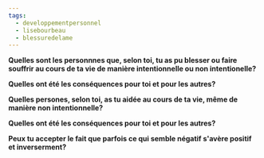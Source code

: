```yaml
---
tags:
  - developpementpersonnel
  - lisebourbeau
  - blessuredelame
---
```

**Quelles sont les personnnes que, selon toi, tu as pu blesser ou faire souffrir au cours de ta vie de manière intentionnelle ou non intentionelle?**

**Quelles ont été les conséquences pour toi et pour les autres?**

**Quelles persones, selon toi, as tu aidée au cours de ta vie, même de manière non intentionnelle?**

**Quelles ont été les conséquences pour toi et pour les autres?**

**Peux tu accepter le fait que parfois ce qui semble négatif s'avère positif et inverserment?**

